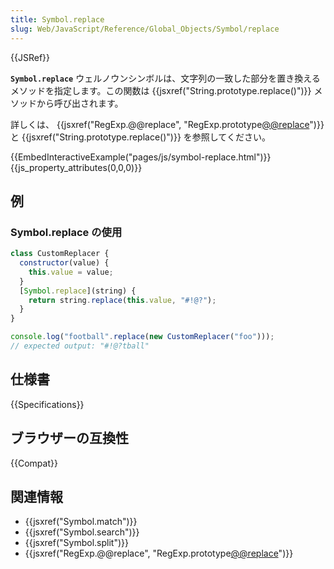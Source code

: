 ```yaml
---
title: Symbol.replace
slug: Web/JavaScript/Reference/Global_Objects/Symbol/replace
---
```


{{JSRef}}

**`Symbol.replace`** ウェルノウンシンボルは、文字列の一致した部分を置き換えるメソッドを指定します。この関数は {{jsxref("String.prototype.replace()")}} メソッドから呼び出されます。

詳しくは、 {{jsxref("RegExp.@@replace", "RegExp.prototype[@@replace]()")}} と {{jsxref("String.prototype.replace()")}} を参照してください。

{{EmbedInteractiveExample("pages/js/symbol-replace.html")}}{{js_property_attributes(0,0,0)}}

## 例

### Symbol.replace の使用

```js
class CustomReplacer {
  constructor(value) {
    this.value = value;
  }
  [Symbol.replace](string) {
    return string.replace(this.value, "#!@?");
  }
}

console.log("football".replace(new CustomReplacer("foo")));
// expected output: "#!@?tball"
```

## 仕様書

{{Specifications}}

## ブラウザーの互換性

{{Compat}}

## 関連情報

- {{jsxref("Symbol.match")}}
- {{jsxref("Symbol.search")}}
- {{jsxref("Symbol.split")}}
- {{jsxref("RegExp.@@replace", "RegExp.prototype[@@replace]()")}}
